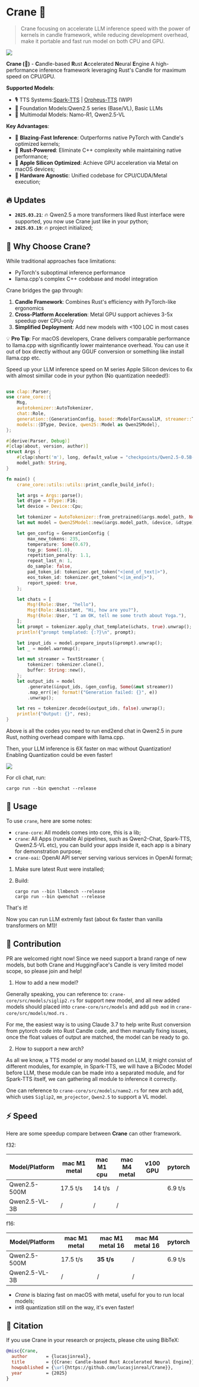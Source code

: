 # Crane 🦩

> Crane focusing on accelerate LLM inference speed with the power of kernels in candle framework, while reducing development overhead, make it portable and fast run model on both CPU and GPU.

![](data/aa.gif)


**Crane (🦩)** - **C**andle-based **R**ust **A**ccelerated **N**eural **E**ngine
A high-performance inference framework leveraging Rust's Candle for maximum speed on CPU/GPU.

**Supported Models**:

- 🎙️ TTS Systems:[Spark-TTS](https://github.com/SparkAudio/Spark-TTS) | [Orpheus-TTS](https://github.com/canopyai/Orpheus-TTS) (WIP)
- 🧠 Foundation Models:Qwen2.5 series (Base/VL), Basic LLMs
- 🌌 Multimodal Models:
  Namo-R1, Qwen2.5-VL

**Key Advantages**:

- 🚀 **Blazing-Fast Inference**: Outperforms native PyTorch with Candle's optimized kernels;
- 🦀 **Rust-Powered**: Eliminate C++ complexity while maintaining native performance;
- 🍎 **Apple Silicon Optimized**: Achieve GPU acceleration via Metal on macOS devices;
- 🤖 **Hardware Agnostic**: Unified codebase for CPU/CUDA/Metal execution;


## 🔥 Updates

- **`2025.03.21`**: 🔥 Qwen2.5 a more transformers liked Rust interface were supported, you now use Crane just like in your python;
- **`2025.03.19`**: 🔥 project initialized;



## 🧐 Why Choose Crane?

While traditional approaches face limitations:

- PyTorch's suboptimal inference performance
- llama.cpp's complex C++ codebase and model integration

Crane bridges the gap through:

1. **Candle Framework**: Combines Rust's efficiency with PyTorch-like ergonomics
2. **Cross-Platform Acceleration**: Metal GPU support achieves 3-5x speedup over CPU-only
3. **Simplified Deployment**: Add new models with <100 LOC in most cases

💡 **Pro Tip**: For macOS developers, Crane delivers comparable performance to llama.cpp with significantly lower maintenance overhead. You can use it out of box directly without any GGUF conversion or something like install llama.cpp etc.

Speed up your LLM inference speed on M series Apple Silicon devices to 6x with almost simillar code in your python (No quantization needed!):

```rust

use clap::Parser;
use crane_core::{
    Msg,
    autotokenizer::AutoTokenizer,
    chat::Role,
    generation::{GenerationConfig, based::ModelForCausalLM, streamer::TextStreamer},
    models::{DType, Device, qwen25::Model as Qwen25Model},
};

#[derive(Parser, Debug)]
#[clap(about, version, author)]
struct Args {
    #[clap(short('m'), long, default_value = "checkpoints/Qwen2.5-0.5B-Instruct")]
    model_path: String,
}

fn main() {
    crane_core::utils::utils::print_candle_build_info();

    let args = Args::parse();
    let dtype = DType::F16;
    let device = Device::Cpu;

    let tokenizer = AutoTokenizer::from_pretrained(&args.model_path, None).unwrap();
    let mut model = Qwen25Model::new(&args.model_path, &device, &dtype).unwrap();

    let gen_config = GenerationConfig {
        max_new_tokens: 235,
        temperature: Some(0.67),
        top_p: Some(1.0),
        repetition_penalty: 1.1,
        repeat_last_n: 1,
        do_sample: false,
        pad_token_id: tokenizer.get_token("<|end_of_text|>"),
        eos_token_id: tokenizer.get_token("<|im_end|>"),
        report_speed: true,
    };

    let chats = [
        Msg!(Role::User, "hello"),
        Msg!(Role::Assistant, "Hi, how are you?"),
        Msg!(Role::User, "I am OK, tell me some truth about Yoga."),
    ];
    let prompt = tokenizer.apply_chat_template(&chats, true).unwrap();
    println!("prompt templated: {:?}\n", prompt);

    let input_ids = model.prepare_inputs(&prompt).unwrap();
    let _ = model.warnmup();

    let mut streamer = TextStreamer {
        tokenizer: tokenizer.clone(),
        buffer: String::new(),
    };
    let output_ids = model
        .generate(&input_ids, &gen_config, Some(&mut streamer))
        .map_err(|e| format!("Generation failed: {}", e))
        .unwrap();

    let res = tokenizer.decode(&output_ids, false).unwrap();
    println!("Output: {}", res);
}

```

Above is all the codes you need to run end2end chat in Qwen2.5 in pure Rust, nothing overhead compare with llama.cpp.

Then, your LLM inference is 6X faster on mac without Quantization! Enabling Quantization could be even faster!

![](data/aa.gif)

For cli chat, run:

```
cargo run --bin qwenchat --release
```



## 📖 Usage

To use `crane`, here are some notes:

- `crane-core`: All models comes into core, this is a lib;
- `crane`: All Apps (runnable AI pipelines, such as Qwen2-Chat, Spark-TTS, Qwen2.5-VL etc), you can build your apps inside it, each app is a binary for demonstration purpose;
- `crane-oai`: OpenAI API server serving various services in OpenAI format;

1. Make sure latest Rust were installed;
2. Build:

   ```
   cargo run --bin llmbench --release
   cargo run --bin qwenchat --release
   ```

That's it!

Now you can run LLM extremly fast (about 6x faster than vanilla transformers on M1)!

## 🍺 Contribution

PR are welcomed right now! Since we need support a brand range of new models, but both Crane and HuggingFace's Candle is very limited model scope, so please join and help!

1. How to add a new model?

Generally speaking, you can reference to: `crane-core/src/models/siglip2.rs` for support new model, and all new added models should placed into `crane-core/src/models` and add `pub mod` in `crane-core/src/models/mod.rs` .

For me, the easiest way is to using Claude 3.7 to help write Rust conversion from pytorch code into Rust Candle code, and then manually fixing issues, once the float values of output are matched, the model can be ready to go.

2. How to support a new arch?

As all we know, a TTS model or any model based on LLM, it might consist of different modules, for example, in Spark-TTS, we will have a BiCodec Model before LLM, these module can be made into a separated module, and for Spark-TTS itself, we can gathering all module to inference it correctly.

One can reference to `crane-core/src/models/namo2.rs` for new arch add, which uses `Siglip2`, `mm_projector`, `Qwen2.5` to support a VL model.


## ⚡️ Speed

Here are some speedup compare between **Crane** can other framework.

f32:

| Model/Platform | mac M1 metal | mac M1 cpu | mac M4 metal | v100 GPU | pytorch |
| -------------- | ------------- | ---------- | ------------ | -------- | ------- |
| Qwen2.5-500M   | 17.5 t/s      | 14 t/s     | /            |          | 6.9 t/s |
| Qwen2.5-VL-3B  | /             | /          | /            |          |         |

f16:

| Model/Platform | mac M1 metal | mac M1 metal 16  | mac M4 metal 16 | pytorch |
| -------------- | ------------- | ---------------- | --------------- | ------- |
| Qwen2.5-500M   | 17.5 t/s      | **35 t/s** | /               | 6.9 t/s |
| Qwen2.5-VL-3B  | /             | /                | /               |         |

- *Crane* is blazing fast on macOS with metal, useful for you to run local models;
- int8 quantization still on the way, it's even faster!


## 📑 Citation

If you use Crane in your research or projects, please cite using BibTeX:

```bibtex
@misc{Crane,
  author       = {lucasjinreal},
  title        = {{Crane: Candle-based Rust Accelerated Neural Engine}},
  howpublished = {\url{https://github.com/lucasjinreal/Crane}},
  year         = {2025}
}
```
